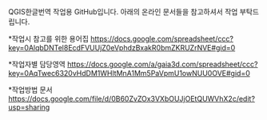 QGIS한글번역 작업용 GitHub입니다.
아래의 온라인 문서들을 참고하셔서 작업 부탁드립니다.

*작업시 참고를 위한 용어집
https://docs.google.com/spreadsheet/ccc?key=0AlqbDNTel8EcdFVUUjZ0eVphdzBxakR0bmZKRUZrNVE#gid=0

*작업자별 담당영역
https://docs.google.com/a/gaia3d.com/spreadsheet/ccc?key=0AqTwec6320vHdDM1WHltMnA1Mm5PaVpmU1owNUU0OVE#gid=0

*작업방법 문서
https://docs.google.com/file/d/0B60ZvZOx3VXbOUJjOEtQUWVhX2c/edit?usp=sharing
